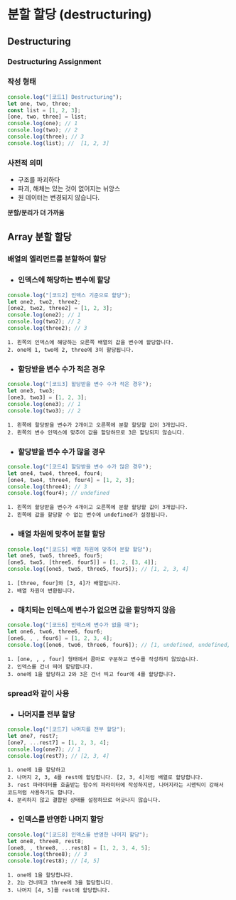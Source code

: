 # 분할 할당 (destructuring)

## Destructuring

### Destructuring Assignment

### 작성 형태

```js
console.log("[코드1] Destructuring");
let one, two, three;
const list = [1, 2, 3];
[one, two, three] = list;
console.log(one); // 1
console.log(two); // 2
console.log(three); // 3
console.log(list); //  [1, 2, 3]
```

### 사전적 의미

- 구조를 파괴하다
- 파괴, 해체는 있는 것이 없어지는 뉘앙스
- 원 데이터는 변경되지 않습니다.

**분할/분리가 더 가까움**

## Array 분할 할당

### 배열의 엘리먼트를 분할하여 할당

- ### 인덱스에 해당하는 변수에 할당

```js
console.log("[코드2] 인덱스 기준으로 할당");
let one2, two2, three2;
[one2, two2, three2] = [1, 2, 3];
console.log(one2); // 1
console.log(two2); // 2
console.log(three2); // 3
```

    1. 왼쪽의 인덱스에 해당하는 오른쪽 배열의 값을 변수에 할당합니다.
    2. one에 1, two에 2, three에 3이 할당됩니다.

- ### 할당받을 변수 수가 적은 경우

```js
console.log("[코드3] 할당받을 변수 수가 적은 경우");
let one3, two3;
[one3, two3] = [1, 2, 3];
console.log(one3); // 1
console.log(two3); // 2
```

    1. 왼쪽에 할당받을 변수가 2개이고 오른쪽에 분할 할당할 값이 3개입니다.
    2. 왼쪽의 변수 인덱스에 맞추어 값을 할당하므로 3은 할당되지 않습니다.

- ### 할당받을 변수 수가 많을 경우

```js
console.log("[코드4] 할당받을 변수 수가 많은 경우");
let one4, two4, three4, four4;
[one4, two4, three4, four4] = [1, 2, 3];
console.log(three4); // 3
console.log(four4); // undefined
```

    1. 왼쪽의 할당받을 변수가 4개이고 오른쪽에 분할 할당할 값이 3개입니다.
    2. 왼쪽에 값을 할당할 수 없는 변수에 undefined가 설정됩니다.

- ### 배열 차원에 맞추어 분할 할당

```js
console.log("[코드5] 배열 차원에 맞추어 분할 할당");
let one5, two5, three5, four5;
[one5, two5, [three5, four5]] = [1, 2, [3, 4]];
console.log([one5, two5, three5, four5]); // [1, 2, 3, 4]
```

    1. [three, four]와 [3, 4]가 배열입니다.
    2. 배열 차원이 변환됩니다.

- ### 매치되는 인덱스에 변수가 없으면 값을 할당하지 않음

```js
console.log("[코드6] 인덱스에 변수가 없을 때");
let one6, two6, three6, four6;
[one6, , , four6] = [1, 2, 3, 4];
console.log([one6, two6, three6, four6]); // [1, undefined, undefined, 4]
```

    1. [one, , , four] 형태에서 콤마로 구분하고 변수를 작성하지 않았습니다.
    2. 인덱스를 건너 띄어 할당합니다.
    3. one에 1을 할당하고 2와 3은 건너 띄고 four에 4를 할당합니다.

### spread와 같이 사용

- ### 나머지를 전부 할당

```js
console.log("[코드7] 나머지를 전부 할당");
let one7, rest7;
[one7, ...rest7] = [1, 2, 3, 4];
console.log(one7); // 1
console.log(rest7); // [2, 3, 4]
```

    1. one에 1을 할당하고
    2. 나머지 2, 3, 4를 rest에 할당합니다. [2, 3, 4]처럼 배열로 할당합니다.
    3. rest 파라미터를 호출받는 함수의 파라미터에 작성하지만, 나머지라는 시맨틱이 강해서 코드처럼 사용하기도 합니다.
    4. 분리하지 않고 결합된 상태를 설정하므로 어긋나지 않습니다.

- ### 인덱스를 반영한 나머지 할당

```js
console.log("[코드8] 인덱스를 반영한 나머지 할당");
let one8, three8, rest8;
[one8, , three8, ...rest8] = [1, 2, 3, 4, 5];
console.log(three8); // 3
console.log(rest8); // [4, 5]
```

    1. one에 1을 할당합니다.
    2. 2는 건너띄고 three에 3을 할당합니다.
    3. 나머지 [4, 5]를 rest에 할당합니다.
